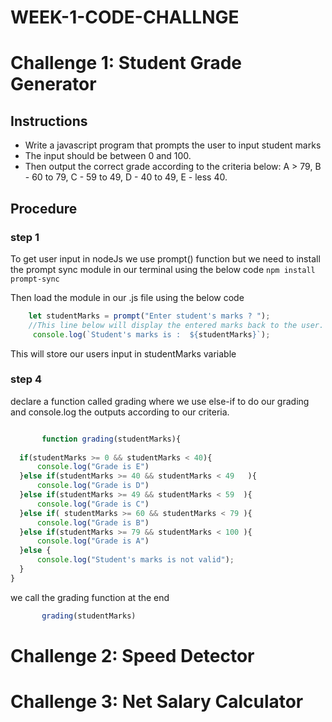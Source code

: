 # WEEK-1-CODE-CHALLNGE

# Challenge 1: Student Grade Generator

  ## Instructions
   
   * Write a javascript program that prompts the user to input student marks
   * The input should be between 0 and 100.
   * Then output the correct grade according to the criteria below: 
        A > 79, B - 60 to 79, C -  59 to 49, D - 40 to 49, E - less 40.

  ## Procedure

 ### step 1
 To get user input in nodeJs we use prompt() function
 but we need to install the prompt sync module in our terminal using the below code
  `npm install prompt-sync`

  Then load the module in our .js file using the below code

   ```javascript
       let studentMarks = prompt("Enter student's marks ? ");
       //This line below will display the entered marks back to the user.
        console.log(`Student's marks is :  ${studentMarks}`);

   ```
   This will store our users input in studentMarks variable 
  ### step 4

declare a function called grading where we use else-if to do our grading and console.log the outputs according to our criteria.

  ```javascript

         function grading(studentMarks){
    
    if(studentMarks >= 0 && studentMarks < 40){
        console.log("Grade is E")
    }else if(studentMarks >= 40 && studentMarks < 49   ){
        console.log("Grade is D")
    }else if(studentMarks >= 49 && studentMarks < 59  ){
        console.log("Grade is C")
    }else if( studentMarks >= 60 && studentMarks < 79 ){
        console.log("Grade is B")
    }else if(studentMarks >= 79 && studentMarks < 100 ){
        console.log("Grade is A")
    }else {
        console.log("Student's marks is not valid");
    }
}


   ```
we call the grading function at the end 

  ```js
         grading(studentMarks)

   ```
# Challenge 2: Speed Detector

# Challenge 3: Net Salary Calculator
